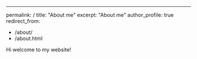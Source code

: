 ---
permalink: /
title: "About me"
excerpt: "About me"
author_profile: true
redirect_from: 
  - /about/
  - /about.html

Hi welcome to my website!
